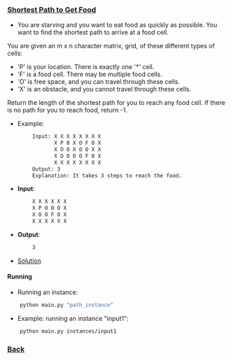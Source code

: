 ### [Shortest Path to Get Food](https://leetcode.com/problems/shortest-path-to-get-food/)
- You are starving and you want to eat food as quickly as possible. You want to find the shortest path to arrive at a food cell.

You are given an m x n character matrix, grid, of these different types of cells:
- 'P' is your location. There is exactly one '*' cell.
- 'F' is a food cell. There may be multiple food cells.
- 'O' is free space, and you can travel through these cells.
- 'X' is an obstacle, and you cannot travel through these cells.

Return the length of the shortest path for you to reach any food cell. If there is no path for you to reach food, return -1.

- Example:
````bash
        Input: X X X X X X X X
               X P 0 X O F O X
               X O O X O O X X
               X O O O O F O X
               X X X X X X X X
        Output: 3
        Explanation: It takes 3 steps to reach the food.
````

- **Input**:
````bash
        X X X X X X
        X P O O O X
        X O O F O X
        X X X X X X
````

- **Output**:
````bash
        3
````

- [Solution](main.py)

#### Running
- Running an instance:
````bash
    python main.py "path_instance"
````

- Example: running an instance "input1":
````bash
    python main.py instances/input1
````

### [Back](../../README.md)